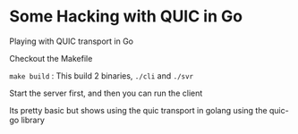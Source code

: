 # Some Hacking with QUIC in Go

Playing with QUIC transport in Go

Checkout the Makefile

`make build` : This build 2 binaries, `./cli` and `./svr`

Start the server first, and then you can run the client

Its pretty basic but shows using the quic transport in golang using the quic-go library